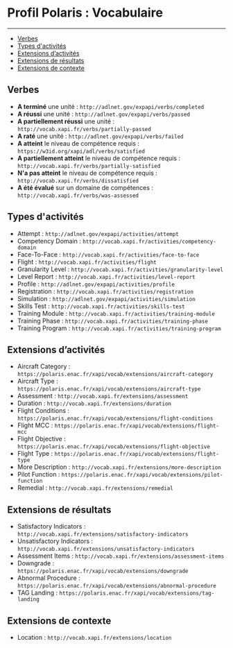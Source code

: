 # Profil Polaris : Vocabulaire

---

- [Verbes](#verbs)
- [Types d'activités](#activities)
- [Extensions d’activités](#activity-extensions)
- [Extensions de résultats](#result-extensions)
- [Extensions de contexte](#context-extensions)


<a name="verbs"></a>
## Verbes

- **A terminé** une unité : `http://adlnet.gov/expapi/verbs/completed`
- **A réussi** une unité : `http://adlnet.gov/expapi/verbs/passed`
- **A partiellement réussi** une unité : `http://vocab.xapi.fr/verbs/partially-passed`
- **A raté** une unité : `http://adlnet.gov/expapi/verbs/failed`
- **A atteint** le niveau de compétence requis : `https://w3id.org/xapi/adl/verbs/satisfied`
- **A partiellement atteint** le niveau de compétence requis : `http://vocab.xapi.fr/verbs/partially-satisfied`
- **N'a pas atteint** le niveau de compétence requis : `http://vocab.xapi.fr/verbs/dissatisfied`
- **A été évalué** sur un domaine de compétences : `http://vocab.xapi.fr/verbs/was-assessed`


<a name="activities"></a>
## Types d'activités

- Attempt : `http://adlnet.gov/expapi/activities/attempt`
- Competency Domain : `http://vocab.xapi.fr/activities/competency-domain`
- Face-To-Face : `http://vocab.xapi.fr/activities/face-to-face`
- Flight : `http://vocab.xapi.fr/activities/flight`
- Granularity Level : `http://vocab.xapi.fr/activities/granularity-level`
- Level Report : `http://vocab.xapi.fr/activities/level-report`
- Profile : `http://adlnet.gov/expapi/activities/profile`
- Registration : `http://vocab.xapi.fr/activities/registration`
- Simulation : `http://adlnet.gov/expapi/activities/simulation`
- Skills Test : `http://vocab.xapi.fr/activities/skills-test`
- Training Module : `http://vocab.xapi.fr/activities/training-module`
- Training Phase : `http://vocab.xapi.fr/activities/training-phase`
- Training Program : `http://vocab.xapi.fr/activities/training-program`

<a name="activity-extensions"></a>
## Extensions d’activités

- Aircraft Category : `https://polaris.enac.fr/xapi/vocab/extensions/aircraft-category`
- Aircraft Type : `https://polaris.enac.fr/xapi/vocab/extensions/aircraft-type`
- Assessment : `http://vocab.xapi.fr/extensions/assessment`
- Duration : `http://vocab.xapi.fr/extensions/duration`
- Flight Conditions : `https://polaris.enac.fr/xapi/vocab/extensions/flight-conditions`
- Flight MCC : `https://polaris.enac.fr/xapi/vocab/extensions/flight-mcc`
- Flight Objective : `https://polaris.enac.fr/xapi/vocab/extensions/flight-objective`
- Flight Type : `https://polaris.enac.fr/xapi/vocab/extensions/flight-type`
- More Description : `http://vocab.xapi.fr/extensions/more-description`
- Pilot Function : `https://polaris.enac.fr/xapi/vocab/extensions/pilot-function`
- Remedial : `http://vocab.xapi.fr/extensions/remedial`

<a name="result-extensions"></a>
## Extensions de résultats

- Satisfactory Indicators : `http://vocab.xapi.fr/extensions/satisfactory-indicators`
- Unsatisfactory Indicators : `http://vocab.xapi.fr/extensions/unsatisfactory-indicators`
- Assessment Items : `http://vocab.xapi.fr/extensions/assessment-items`
- Downgrade : `https://polaris.enac.fr/xapi/vocab/extensions/downgrade`
- Abnormal Procedure : `https://polaris.enac.fr/xapi/vocab/extensions/abnormal-procedure`
- TAG Landing : `https://polaris.enac.fr/xapi/vocab/extensions/tag-landing`

<a name="context-extensions"></a>
## Extensions de contexte

- Location : `http://vocab.xapi.fr/extensions/location`

